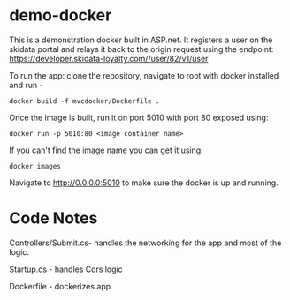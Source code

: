 # demo-docker

This is a demonstration docker built in ASP.net. It registers a user on the skidata portal and relays it back to the origin request using the endpoint:
	https://developer.skidata-loyalty.com//user/82/v1/user 
	

To run the app: clone the repository, navigate to root with docker installed and run - 

	docker build -f mvcdocker/Dockerfile .

Once the image is built, run it on port 5010 with port 80 exposed using:

	docker run -p 5010:80 <image container name>

If you can't find the image name you can get it using:

	docker images

Navigate to http://0.0.0.0:5010 to make sure the docker is up and running.


# Code Notes

Controllers/Submit.cs-  handles the networking for the app and most of the logic.

Startup.cs - handles Cors logic

Dockerfile - dockerizes app
